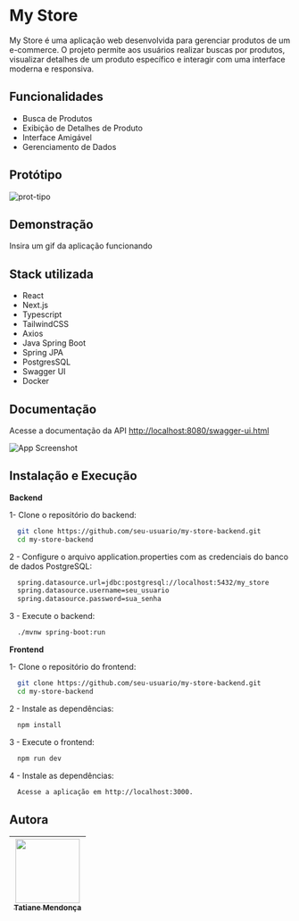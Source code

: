 
# My Store


My Store é uma aplicação web desenvolvida para gerenciar produtos de um e-commerce. O projeto permite aos usuários realizar buscas por produtos, visualizar detalhes de um produto específico e interagir com uma interface moderna e responsiva.


## Funcionalidades

- Busca de Produtos
- Exibição de Detalhes de Produto
- Interface Amigável
- Gerenciamento de Dados
## Protótipo
<img src="https://i.ibb.co/hH0D8Wd/prot-tipo.png" alt="prot-tipo" border="0" >

## Demonstração

Insira um gif da aplicação funcionando


## Stack utilizada

- React
- Next.js
- Typescript
- TailwindCSS
- Axios
- Java Spring Boot
- Spring JPA
- PostgresSQL
- Swagger UI
- Docker

## Documentação

Acesse a documentação da API [http://localhost:8080/swagger-ui.html](http://localhost:8080/swagger-ui.html)

![App Screenshot](https://via.placeholder.com/468x300?text=App+Screenshot+Here)
## Instalação e Execução

**Backend**

1- Clone o repositório do backend:

```bash
  git clone https://github.com/seu-usuario/my-store-backend.git
  cd my-store-backend
```

2 - Configure o arquivo application.properties com as credenciais do banco de dados PostgreSQL:

```bash
  spring.datasource.url=jdbc:postgresql://localhost:5432/my_store
  spring.datasource.username=seu_usuario
  spring.datasource.password=sua_senha
```

3 - Execute o backend:
```bash
  ./mvnw spring-boot:run
```



**Frontend**

1- Clone o repositório do frontend:

```bash
  git clone https://github.com/seu-usuario/my-store-backend.git
  cd my-store-backend
```

2 - Instale as dependências:

```bash
  npm install
```
3 - Execute o frontend:

```bash
  npm run dev
```
4 - Instale as dependências:

```bash
  Acesse a aplicação em http://localhost:3000.
```

    
## Autora

| [<img src="https://avatars.githubusercontent.com/u/97405991?v=4" width=115><br><sub>Tatiane Mendonça</sub>](https://github.com/Tati-Mendonca)
| :---: |
